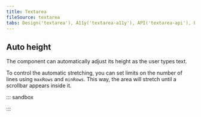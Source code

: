 ```yaml
---
title: Textarea
fileSource: textarea
tabs: Design('textarea'), A11y('textarea-a11y'), API('textarea-api'), Example('textarea-code'), Changelog('textarea-changelog')
---
```


## Auto height

The component can automatically adjust its height as the user types text.

To control the automatic stretching, you can set limits on the number of lines using `maxRows` and `minRows`. This way, the area will stretch until a scrollbar appears inside it.

::: sandbox

<script lang="tsx">
  export Demo from 'stories/components/textarea/docs/examples/textarea_with_auto_height.tsx';
</script>

:::
